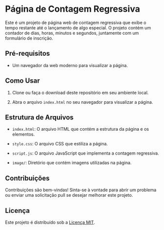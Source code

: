 # Página de Contagem Regressiva

Este é um projeto de página web de contagem regressiva que exibe o tempo restante até o lançamento de algo especial. O projeto contém um contador de dias, horas, minutos e segundos, juntamente com um formulário de inscrição.

## Pré-requisitos

- Um navegador da web moderno para visualizar a página.

## Como Usar

1. Clone ou faça o download deste repositório em seu ambiente local.

2. Abra o arquivo `index.html` no seu navegador para visualizar a página.

## Estrutura de Arquivos

- `index.html`: O arquivo HTML que contém a estrutura da página e os elementos.

- `style.css`: O arquivo CSS que estiliza a página.

- `script.js`: O arquivo JavaScript que implementa a contagem regressiva.

- `image/`: Diretório que contém imagens utilizadas na página.

## Contribuições

Contribuições são bem-vindas! Sinta-se à vontade para abrir um problema ou enviar uma solicitação pull se desejar melhorar este projeto.

## Licença

Este projeto é distribuído sob a [Licença MIT](LICENSE).
